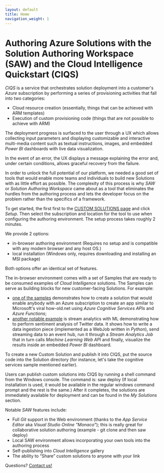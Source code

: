 ```yaml
---
layout: default
title: Home
navigation_weight: 1
---
```


# Authoring Azure Solutions with the Solution Authoring Workspace (SAW) and the Cloud Intelligence Quickstart (CIQS)

*CIQS* is a service that orchestrates solution deployment into a customer's *Azure* subscription by performing a series of provisioning activities that fall into two categories:
- Cloud resource creation (essentially, things that can be achieved with ARM templates)
- Execution of custom provisioning code (things that are not possible to achieve with ARM)

The deployment progress is surfaced to the user through a UX which allows collecting input parameters and displaying customizable and interactive multi-media content such as textual instructions, images, and embedded *Power BI* dashboards with live data visualization.

In the event of an error, the UX displays a message explaining the error and, under certain conditions, allows graceful recovery from the failure.

In order to unlock the full potential of our platform, we needed a good set of tools that would enable more teams and individuals to build new Solutions with as little effort as possible. The complexity of this process is why *SAW* or *Solution Authoring Workspace* came about as a tool that eliminates the hurdles from the authoring process and lets the developer focus on the problem rather than the specifics of a framework.

To get started, the first first to the [CUSTOM SOLUTIONS page](https://quickstart.azure.ai/CustomSolutions) and click *Setup*.  Then select the subscription and location for the tool to use when configuring the authoring environment.  The setup process takes roughly 2 minutes.

We provide 2 options:
- in-browser authoring environment (Requires no setup and is compatible with any modern browser and any host OS.)
- local installation (Windows only, requires downloading and installing an MSI package)

Both options offer an identical set of features.

The in-browser environment comes with a set of Samples that are ready to be consumed examples of *Cloud Intelligence* solutions. The Samples can serve as building blocks for new customer-facing Solutions. For example:

- [one of the samples](https://github.com/Azure/Azure-CloudIntelligence-SolutionAuthoringWorkspace/tree/master/Samples/004-cognitiveservices) demonstrates how to create a solution that would enable anybody with an Azure subscription to create an app similar to Microsoft's viral how-old.net using *Azure Cognitive Services APIs* and *Azure Functions*;
- [another notable example](https://github.com/wdecay/twitterdemo) is stream analytics with ML demonstrating how to perform sentiment analysis of Twitter data. It shows how to write a data ingestion piece (implemented as a WebJob written in *Python*), send streaming data to an event hub, run it through a *Stream Analytics Job* that in turn calls *Machine Learning Web API* and finally, visualize the results inside an embedded *Power BI* dashboard.

To create a new Custom Solution and publish it into CIQS, put the source code into the Solution directory (for instance, let's take the cognitive services sample mentioned earlier).

Users can publish custom solutions into CIQS by running a shell command from the Windows console. The command is: saw deploy (If local installation is used, it would be available in the regular windows command prompt and the rest is the same.) After it completes, the solutions are immediately available for deployment and can be found in the *My Solutions* section.

Notable *SAW* features include:
- Full *Git* support in the Web environment (thanks to the *App Service Editor* aka *Visual Studio Online "Monaco"*); this is really great for collaborative solution authoring (example - git clone and then saw deploy)
- Local SAW environment allows incorporating your own tools into the authoring process
- Self-publishing into *Cloud Intelligence* gallery
- The ability to “Share” custom solutions to anyone with your link

Questions? [Contact us!](mailto:cisauthors@microsoft.com)


